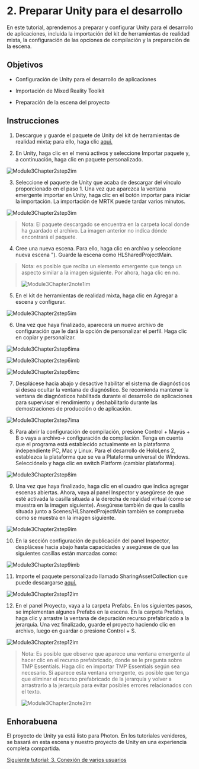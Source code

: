 # <a name="2-getting-unity-ready-for-development"></a>2. Preparar Unity para el desarrollo 


En este tutorial, aprendemos a preparar y configurar Unity para el desarrollo de aplicaciones, incluida la importación del kit de herramientas de realidad mixta, la configuración de las opciones de compilación y la preparación de la escena.

## <a name="objectives"></a>Objetivos

- Configuración de Unity para el desarrollo de aplicaciones

- Importación de Mixed Reality Toolkit

- Preparación de la escena del proyecto

## <a name="instructions"></a>Instrucciones

1. Descargue y guarde el paquete de Unity del kit de herramientas de realidad mixta; para ello, haga clic [aquí.](https://github.com/microsoft/MixedRealityToolkit-Unity/releases/download/v2.0.0-RC2.1/Microsoft.MixedReality.Toolkit.Unity.Foundation-v2.0.0-RC2.1.unitypackage)

2. En Unity, haga clic en el menú activos y seleccione Importar paquete y, a continuación, haga clic en paquete personalizado.

![Module3Chapter2step2im](images/module3chapter2step2im.PNG)

3. Seleccione el paquete de Unity que acaba de descargar del vínculo proporcionado en el paso 1. Una vez que aparezca la ventana emergente importar en Unity, haga clic en el botón importar para iniciar la importación. La importación de MRTK puede tardar varios minutos.

![Module3Chapter2step3im](images/module3chapter2step3im.PNG)

> Nota: El paquete descargado se encuentra en la carpeta local donde ha guardado el archivo. La imagen anterior no indica dónde encontrará el paquete.

4. Cree una nueva escena. Para ello, haga clic en archivo y seleccione nueva escena "). Guarde la escena como HLSharedProjectMain.

> Nota: es posible que reciba un elemento emergente que tenga un aspecto similar a la imagen siguiente. Por ahora, haga clic en no.
>
> ![Module3Chapter2note1im](images/module3chapter2note1im.PNG)

5. En el kit de herramientas de realidad mixta, haga clic en Agregar a escena y configurar.

![Module3Chapter2step5im](images/module3chapter2step5im.PNG)

6. Una vez que haya finalizado, aparecerá un nuevo archivo de configuración que le dará la opción de personalizar el perfil. Haga clic en copiar y personalizar.

![Module3Chapter2step6ima](images/module3chapter2step6ima.PNG)

![Module3Chapter2step6imb](images/module3chapter2step6imb.PNG)

![Module3Chapter2step6imc](images/module3chapter2step6imc.PNG)

7. Desplácese hacia abajo y desactive habilitar el sistema de diagnósticos si desea ocultar la ventana de diagnóstico. Se recomienda mantener la ventana de diagnósticos habilitada durante el desarrollo de aplicaciones para supervisar el rendimiento y deshabilitarlo durante las demostraciones de producción o de aplicación. 

![Module3Chapter2step7ima](images/module3chapter2step7ima.PNG)

8. Para abrir la configuración de compilación, presione Control + Mayús + B o vaya a archivo-> configuración de compilación. Tenga en cuenta que el programa está establecido actualmente en la plataforma independiente PC, Mac y Linux. Para el desarrollo de HoloLens 2, establezca la plataforma que se va a Plataforma universal de Windows. Selecciónelo y haga clic en switch Platform (cambiar plataforma).

![Module3Chapter2step8im](images/module3chapter2step8im.PNG)

9. Una vez que haya finalizado, haga clic en el cuadro que indica agregar escenas abiertas. Ahora, vaya al panel Inspector y asegúrese de que esté activada la casilla situada a la derecha de realidad virtual (como se muestra en la imagen siguiente). Asegúrese también de que la casilla situada junto a Scenes/HLSharedProjectMain también se comprueba como se muestra en la imagen siguiente.

![Module3Chapter2step9im](images/module3chapter2step9im.PNG)

10. En la sección configuración de publicación del panel Inspector, desplácese hacia abajo hasta capacidades y asegúrese de que las siguientes casillas están marcadas como:

![Module3Chapter2step9imb](images/module3chapter2step9imb.PNG)

11. Importe el paquete personalizado llamado SharingAssetCollection que puede descargarse [aquí.](https://github.com/microsoft/MixedRealityLearning/releases/tag/development)

![Module3Chapter2step12im](images/module3chapter2step11im.PNG)

12. En el panel Proyecto, vaya a la carpeta Prefabs. En los siguientes pasos, se implementan algunos Prefabs en la escena. En la carpeta Prefabs, haga clic y arrastre la ventana de depuración recurso prefabricado a la jerarquía. Una vez finalizado, guarde el proyecto haciendo clic en archivo, luego en guardar o presione Control + S.

![Module3Chapter2step12im](images/module3chapter2step12im.PNG)

   > Nota: Es posible que observe que aparece una ventana emergente al hacer clic en el recurso prefabricado, donde se le pregunta sobre TMP Essentials. Haga clic en importar TMP Essentials según sea necesario. Si aparece esta ventana emergente, es posible que tenga que eliminar el recurso prefabricado de la jerarquía y volver a arrastrarlo a la jerarquía para evitar posibles errores relacionados con el texto.
   >
>![Module3Chapter2note2im](images/module3chapter2note2im.PNG)


## <a name="congratulations"></a>Enhorabuena

El proyecto de Unity ya está listo para Photon. En los tutoriales venideros, se basará en esta escena y nuestro proyecto de Unity en una experiencia completa compartida.

[Siguiente tutorial: 3. Conexión de varios usuarios](mrlearning-sharing(photon)-ch3.md)

